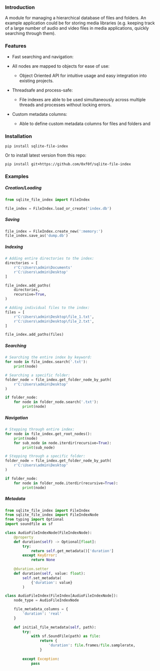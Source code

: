 ### Introduction
A module for managing a hierarchical database of 
files and folders. An example application could be for storing media 
libraries (e.g. keeping track of a large number of audio and video files 
in media applications, quickly searching through them).

### Features
- Fast searching and navigation:

- All nodes are mapped to objects for ease of use:
    - Object Oriented API for intuitive usage and easy integration into
    existing projects.
    
- Threadsafe and process-safe:
    - File indexes are able to be used simultaneously across multiple
    threads and processes without locking errors.
    
- Custom metadata columns:
    - Able to define custom metadata columns for files and folders and
    

### Installation
`pip install sqlite-file-index`

Or to install latest version from this repo:

`pip install git+https://github.com/0xf0f/sqlite-file-index`

### Examples
##### Creation/Loading
```python
from sqlite_file_index import FileIndex

file_index = FileIndex.load_or_create('index.db')
```

##### Saving
```python
file_index = FileIndex.create_new(':memory:')
file_index.save_as('dump.db')
```

##### Indexing
```python
# Adding entire directories to the index:
directories = [
    r'C:\Users\admin\Documents'
    r'C:\Users\admin\Desktop'
]

file_index.add_paths(
    directories,
    recursive=True,
)
```
```python
# Adding individual files to the index:
files = [
    r'C:\Users\admin\Desktop\file_1.txt',
    r'C:\Users\admin\Desktop\file_2.txt',
]

file_index.add_paths(files)
```

##### Searching
```python
# Searching the entire index by keyword:
for node in file_index.search('.txt'):
    print(node)
```

```python
# Searching a specific folder:
folder_node = file_index.get_folder_node_by_path(
    r'C:\Users\admin\Desktop'
)

if folder_node:
    for node in folder_node.search('.txt'):
        print(node)
```

##### Navigation
```python
# Stepping through entire index:
for node in file_index.get_root_nodes():
    print(node)
    for sub_node in node.iterdir(recursive=True):
        print(sub_node)
```

```python
# Stepping through a specific folder:
folder_node = file_index.get_folder_node_by_path(
    r'C:\Users\admin\Desktop'
)

if folder_node:
    for node in folder_node.iterdir(recursive=True):
        print(node)
```

##### Metadata
```python
from sqlite_file_index import FileIndex
from sqlite_file_index import FileIndexNode
from typing import Optional
import soundfile as sf

class AudioFileIndexNode(FileIndexNode):
    @property
    def duration(self) -> Optional[float]:
        try:
            return self.get_metadata()['duration']
        except KeyError:
            return None
    
    @duration.setter
    def duration(self, value: float):
        self.set_metadata(
            {'duration': value}
        )

class AudioFileIndex(FileIndex[AudioFileIndexNode]):
    node_type = AudioFileIndexNode

    file_metadata_columns = {
        'duration': 'real'
    }
    
    def initial_file_metadata(self, path):
        try:
            with sf.SoundFile(path) as file:
                return {
                    'duration': file.frames/file.samplerate,
                }
        
        except Exception:
            pass
```